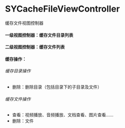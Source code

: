 # SYCacheFileViewController
缓存文件视图控制器
#### 一级视图控制器：缓存文件目录列表
#### 二级视图控制器：缓存文件列表
#### 缓存操作：
###### 缓存目录操作
* 删除：删除目录（包括目录下的子目录及文件）
###### 缓存文件操作
* 查看：视频播放、音频播放、文档查看、图片查看……
* 删除：文件
